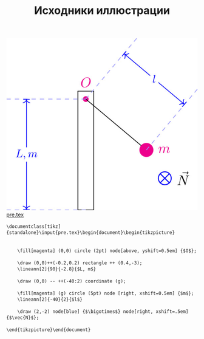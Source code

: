 ﻿---
title: "Исходники иллюстрации"
type: "notpost"
---
<a class="imag2" href="/cook/gallery/tikzpict_74135c845602d360a6f6e3ded169806b.tex"><img src="/cook/gallery/tikzpict_74135c845602d360a6f6e3ded169806b.pdf.jpg" alt=""></a>
<a href="/cook/gallery/pre">pre.tex</a>
<pre><code class="language-latex">\documentclass[tikz]{standalone}\input{pre.tex}\begin{document}\begin{tikzpicture}


	\fill[magenta] (0,0) circle (2pt) node[above, yshift=0.5em] {$O$};

	\draw (0,0)++(-0.2,0.2) rectangle ++ (0.4,-3);
	\lineann[2]{90}{-2.8}{$L, m$}

	\draw (0,0) -- ++(-40:2) coordinate (g);

	\fill[magenta] (g) circle (5pt) node [right, xshift=0.5em] {$m$};
	\lineann[2]{-40}{2}{$l$}

	\draw (2,-2) node[blue] {$\bigotimes$} node[right, xshift=.5em] {$\vec{N}$};

\end{tikzpicture}\end{document}</code></pre>
